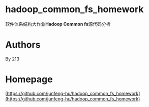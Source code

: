 hadoop_common_fs_homework
=========================
软件体系结构大作业**Hadoop Common fs**源代码分析

Authors
=======
By 213

Homepage
========
[https://github.com/junfeng-hu/hadoop_common_fs_homework](https://github.com/junfeng-hu/hadoop_common_fs_homework)